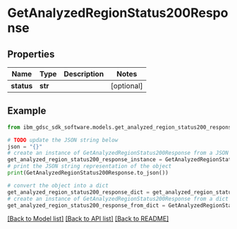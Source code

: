 # GetAnalyzedRegionStatus200Response


## Properties

Name | Type | Description | Notes
------------ | ------------- | ------------- | -------------
**status** | **str** |  | [optional] 

## Example

```python
from ibm_gdsc_sdk_software.models.get_analyzed_region_status200_response import GetAnalyzedRegionStatus200Response

# TODO update the JSON string below
json = "{}"
# create an instance of GetAnalyzedRegionStatus200Response from a JSON string
get_analyzed_region_status200_response_instance = GetAnalyzedRegionStatus200Response.from_json(json)
# print the JSON string representation of the object
print(GetAnalyzedRegionStatus200Response.to_json())

# convert the object into a dict
get_analyzed_region_status200_response_dict = get_analyzed_region_status200_response_instance.to_dict()
# create an instance of GetAnalyzedRegionStatus200Response from a dict
get_analyzed_region_status200_response_from_dict = GetAnalyzedRegionStatus200Response.from_dict(get_analyzed_region_status200_response_dict)
```
[[Back to Model list]](../README.md#documentation-for-models) [[Back to API list]](../README.md#documentation-for-api-endpoints) [[Back to README]](../README.md)


